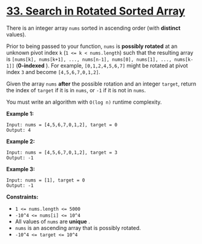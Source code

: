# [33. Search in Rotated Sorted Array](https://leetcode.com/problems/search-in-rotated-sorted-array/description/)

There is an integer array `nums` sorted in ascending order (with **distinct**  values).

Prior to being passed to your function, `nums` is **possibly rotated**  at an unknown pivot index `k` (`1 <= k < nums.length`) such that the resulting array is `[nums[k], nums[k+1], ..., nums[n-1], nums[0], nums[1], ..., nums[k-1]]` (**0-indexed** ). For example, `[0,1,2,4,5,6,7]` might be rotated at pivot index `3` and become `[4,5,6,7,0,1,2]`.

Given the array `nums` **after**  the possible rotation and an integer `target`, return the index of `target` if it is in `nums`, or `-1` if it is not in `nums`.

You must write an algorithm with `O(log n)` runtime complexity.

**Example 1:** 

```
Input: nums = [4,5,6,7,0,1,2], target = 0
Output: 4
```

**Example 2:** 

```
Input: nums = [4,5,6,7,0,1,2], target = 3
Output: -1
```

**Example 3:** 

```
Input: nums = [1], target = 0
Output: -1
```

**Constraints:** 

- `1 <= nums.length <= 5000`
- `-10^4 <= nums[i] <= 10^4`
- All values of `nums` are **unique** .
- `nums` is an ascending array that is possibly rotated.
- `-10^4 <= target <= 10^4`
